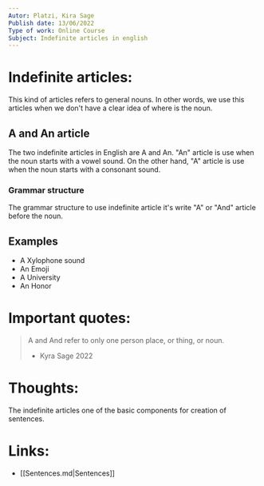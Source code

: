 ```yaml
---
Autor: Platzi, Kira Sage  
Publish date: 13/06/2022 
Type of work: Online Course
Subject: Indefinite articles in english 
---
```

# Indefinite articles:
This kind of articles refers to general nouns. In other words, 
we use this articles when we don't have a clear idea of 
where is the noun.
## A and An article
The two indefinite articles in English are A and An.
"An" article is use when the noun starts with a 
vowel sound. On the other hand, "A" article is use
when the noun starts with a consonant sound.
### Grammar structure
The grammar structure to use indefinite article it's write "A" or "And"
article before the noun.
## Examples
- A Xylophone sound
- An Emoji
- A University
- An Honor
# Important quotes:
> A and And refer to only one person 
> place, or thing, or noun.
> - Kyra Sage 2022
# Thoughts:
The indefinite articles one of the basic components for
creation of sentences. 
# Links:
- [[Sentences.md|Sentences]] 
